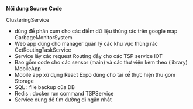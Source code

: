 **Nôi dung Source Code**

ClusteringService
  -  dùng để phân cụm cho các điểm dữ liệu thùng rác trên google map
GarbageMonitorSystem
  - Web app dùng cho manager quản lý các khu vực thùng rác
GetRoutingTaskService
  - Service lấy các request Routing đẩy cho các TSP service
IOT
  - Bao  gồm code cho các sensor (main) và các thư  viện kèm theo (library)
MobileApp
  - Mobile app xử dụng React Expo dùng cho tài xế thực hiện thu gom
Storage
  - SQL : file backup của DB
  - Redis : docker run command
TSPService
  - Service dùng để tìm đường đi ngắn nhất
